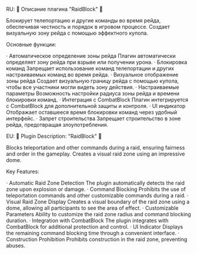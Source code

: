 RU:
🌟 Описание плагина "RaidBlock" 🌟

Блокирует телепортацию и другие команды во время рейда, обеспечивая честность и порядок в игровом процессе. Создает визуальную зону рейда с помощью эффектного купола.

Основные функции:

  ·  Автоматическое определение зоны рейда
    Плагин автоматически определяет зону рейда при взрыве или получении урона.
  ·  Блокировка команд
    Запрещает использование команд телепортации и других настраиваемых команд во время рейда.
  ·  Визуальное отображение зоны рейда
    Создает визуальную границу рейда с помощью купола, чтобы все участники могли видеть зону действия.
  ·  Настраиваемые параметры
    Возможность настройки радиуса зоны рейда и времени блокировки команд.
  ·  Интеграция с CombatBlock
    Плагин интегрируется с CombatBlock для дополнительной защиты и контроля.
  ·  UI индикатор
    Отображает оставшееся время блокировки команд через удобный интерфейс.
  ·  Запрет строительства
    Запрещает строительство в зоне рейда, предотвращая злоупотребления.

EU:
🌟 Plugin Description: "RaidBlock" 🌟

Blocks teleportation and other commands during a raid, ensuring fairness and order in the gameplay. Creates a visual raid zone using an impressive dome.

Key Features:

  ·  Automatic Raid Zone Detection
    The plugin automatically detects the raid zone upon explosion or damage.
  ·  Command Blocking
    Prohibits the use of teleportation commands and other customizable commands during a raid.
  ·  Visual Raid Zone Display
    Creates a visual boundary of the raid zone using a dome, allowing all participants to see the area of effect.
  ·  Customizable Parameters
    Ability to customize the raid zone radius and command blocking duration.
  ·  Integration with CombatBlock
    The plugin integrates with CombatBlock for additional protection and control.
  ·  UI Indicator
    Displays the remaining command blocking time through a convenient interface.
  ·  Construction Prohibition
    Prohibits construction in the raid zone, preventing abuses.

